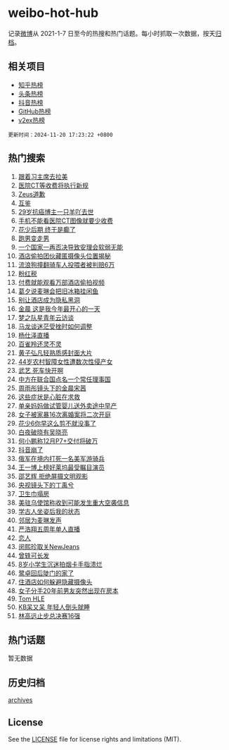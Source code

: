 # weibo-hot-hub

记录[微博](https://www.weibo.com)从 2021-1-7 日至今的热搜和热门话题。每小时抓取一次数据，按天[归档](archives)。

## 相关项目

- [知乎热榜](https://github.com/snaildev/zhihu-hot-hub)
- [头条热榜](https://github.com/snaildev/toutiao-hot-hub)
- [抖音热榜](https://github.com/snaildev/douyin-hot-hub)
- [GitHub热榜](https://github.com/snaildev/github-hot-hub)
- [v2ex热榜](https://github.com/snaildev/v2ex-hot-hub)


`更新时间：2024-11-20 17:23:22 +0800`

## 热门搜索

1. [跟着习主席去拉美](https://m.weibo.cn/search?containerid=100103type%3D1%26t%3D10%26q%3D%23%E8%B7%9F%E7%9D%80%E4%B9%A0%E4%B8%BB%E5%B8%AD%E5%8E%BB%E6%8B%89%E7%BE%8E%23&stream_entry_id=51&isnewpage=1&extparam=seat%3D1%26cate%3D10103%26pos%3D0%26filter_type%3Drealtimehot%26stream_entry_id%3D51%26q%3D%2523%25E8%25B7%259F%25E7%259D%2580%25E4%25B9%25A0%25E4%25B8%25BB%25E5%25B8%25AD%25E5%258E%25BB%25E6%258B%2589%25E7%25BE%258E%2523%26c_type%3D51%26dgr%3D0%26display_time%3D1732094601%26pre_seqid%3D17320946012040267983114)
1. [医院CT等收费将执行新规](https://m.weibo.cn/search?containerid=100103type%3D1%26t%3D10%26q%3D%23%E5%8C%BB%E9%99%A2CT%E7%AD%89%E6%94%B6%E8%B4%B9%E5%B0%86%E6%89%A7%E8%A1%8C%E6%96%B0%E8%A7%84%23&stream_entry_id=31&isnewpage=1&extparam=seat%3D1%26filter_type%3Drealtimehot%26band_rank%3D1%26c_type%3D31%26cate%3D5001%26lcate%3D5001%26pos%3D0%26flag%3D0%26stream_entry_id%3D31%26q%3D%2523%25E5%258C%25BB%25E9%2599%25A2CT%25E7%25AD%2589%25E6%2594%25B6%25E8%25B4%25B9%25E5%25B0%2586%25E6%2589%25A7%25E8%25A1%258C%25E6%2596%25B0%25E8%25A7%2584%2523%26realpos%3D1%26dgr%3D0%26display_time%3D1732094601%26pre_seqid%3D17320946012040267983114)
1. [Zeus道歉](https://m.weibo.cn/search?containerid=100103type%3D1%26t%3D10%26q%3D%23Zeus%E9%81%93%E6%AD%89%23&stream_entry_id=31&isnewpage=1&extparam=seat%3D1%26filter_type%3Drealtimehot%26band_rank%3D2%26c_type%3D31%26cate%3D5001%26lcate%3D5001%26pos%3D1%26flag%3D1%26stream_entry_id%3D31%26q%3D%2523Zeus%25E9%2581%2593%25E6%25AD%2589%2523%26realpos%3D2%26dgr%3D0%26display_time%3D1732094601%26pre_seqid%3D17320946012040267983114)
1. [互鉴](https://m.weibo.cn/search?containerid=100103type%3D1%26t%3D10%26q%3D%23%E4%BA%92%E9%89%B4%23&stream_entry_id=31&isnewpage=1&extparam=seat%3D1%26filter_type%3Drealtimehot%26band_rank%3D3%26c_type%3D31%26cate%3D5001%26lcate%3D5001%26pos%3D2%26flag%3D1%26stream_entry_id%3D31%26q%3D%2523%25E4%25BA%2592%25E9%2589%25B4%2523%26realpos%3D3%26dgr%3D0%26display_time%3D1732094601%26pre_seqid%3D17320946012040267983114)
1. [29岁抗癌博主一只羊吖去世](https://m.weibo.cn/search?containerid=100103type%3D1%26t%3D10%26q%3D%2329%E5%B2%81%E6%8A%97%E7%99%8C%E5%8D%9A%E4%B8%BB%E4%B8%80%E5%8F%AA%E7%BE%8A%E5%90%96%E5%8E%BB%E4%B8%96%23&stream_entry_id=31&isnewpage=1&extparam=seat%3D1%26filter_type%3Drealtimehot%26band_rank%3D4%26c_type%3D31%26cate%3D5001%26lcate%3D5001%26pos%3D3%26flag%3D2%26stream_entry_id%3D31%26q%3D%252329%25E5%25B2%2581%25E6%258A%2597%25E7%2599%258C%25E5%258D%259A%25E4%25B8%25BB%25E4%25B8%2580%25E5%258F%25AA%25E7%25BE%258A%25E5%2590%2596%25E5%258E%25BB%25E4%25B8%2596%2523%26realpos%3D4%26dgr%3D0%26display_time%3D1732094601%26pre_seqid%3D17320946012040267983114)
1. [手机不能看医院CT图像就要少收费](https://m.weibo.cn/search?containerid=100103type%3D1%26t%3D10%26q%3D%23%E6%89%8B%E6%9C%BA%E4%B8%8D%E8%83%BD%E7%9C%8B%E5%8C%BB%E9%99%A2CT%E5%9B%BE%E5%83%8F%E5%B0%B1%E8%A6%81%E5%B0%91%E6%94%B6%E8%B4%B9%23&stream_entry_id=31&isnewpage=1&extparam=seat%3D1%26filter_type%3Drealtimehot%26band_rank%3D5%26c_type%3D31%26cate%3D5001%26lcate%3D5001%26pos%3D4%26flag%3D0%26stream_entry_id%3D31%26q%3D%2523%25E6%2589%258B%25E6%259C%25BA%25E4%25B8%258D%25E8%2583%25BD%25E7%259C%258B%25E5%258C%25BB%25E9%2599%25A2CT%25E5%259B%25BE%25E5%2583%258F%25E5%25B0%25B1%25E8%25A6%2581%25E5%25B0%2591%25E6%2594%25B6%25E8%25B4%25B9%2523%26realpos%3D5%26dgr%3D0%26display_time%3D1732094601%26pre_seqid%3D17320946012040267983114)
1. [花少后期 终于是癫了](https://m.weibo.cn/search?containerid=100103type%3D1%26t%3D10%26q%3D%E8%8A%B1%E5%B0%91%E5%90%8E%E6%9C%9F+%E7%BB%88%E4%BA%8E%E6%98%AF%E7%99%AB%E4%BA%86&stream_entry_id=31&isnewpage=1&extparam=seat%3D1%26filter_type%3Drealtimehot%26band_rank%3D6%26c_type%3D31%26cate%3D5001%26lcate%3D5001%26pos%3D5%26flag%3D1%26stream_entry_id%3D31%26q%3D%25E8%258A%25B1%25E5%25B0%2591%25E5%2590%258E%25E6%259C%259F%2520%25E7%25BB%2588%25E4%25BA%258E%25E6%2598%25AF%25E7%2599%25AB%25E4%25BA%2586%26realpos%3D6%26dgr%3D0%26display_time%3D1732094601%26pre_seqid%3D17320946012040267983114)
1. [跑男变走男](https://m.weibo.cn/search?containerid=100103type%3D1%26t%3D10%26q%3D%E8%B7%91%E7%94%B7%E5%8F%98%E8%B5%B0%E7%94%B7&stream_entry_id=31&isnewpage=1&extparam=seat%3D1%26filter_type%3Drealtimehot%26band_rank%3D7%26c_type%3D31%26cate%3D5001%26lcate%3D5001%26pos%3D6%26flag%3D0%26stream_entry_id%3D31%26q%3D%25E8%25B7%2591%25E7%2594%25B7%25E5%258F%2598%25E8%25B5%25B0%25E7%2594%25B7%26realpos%3D7%26dgr%3D0%26display_time%3D1732094601%26pre_seqid%3D17320946012040267983114)
1. [一个国家一再否决导致安理会软弱无能](https://m.weibo.cn/search?containerid=100103type%3D1%26t%3D10%26q%3D%23%E4%B8%80%E4%B8%AA%E5%9B%BD%E5%AE%B6%E4%B8%80%E5%86%8D%E5%90%A6%E5%86%B3%E5%AF%BC%E8%87%B4%E5%AE%89%E7%90%86%E4%BC%9A%E8%BD%AF%E5%BC%B1%E6%97%A0%E8%83%BD%23&stream_entry_id=31&isnewpage=1&extparam=seat%3D1%26filter_type%3Drealtimehot%26band_rank%3D8%26c_type%3D31%26cate%3D5001%26lcate%3D5001%26pos%3D7%26flag%3D0%26stream_entry_id%3D31%26q%3D%2523%25E4%25B8%2580%25E4%25B8%25AA%25E5%259B%25BD%25E5%25AE%25B6%25E4%25B8%2580%25E5%2586%258D%25E5%2590%25A6%25E5%2586%25B3%25E5%25AF%25BC%25E8%2587%25B4%25E5%25AE%2589%25E7%2590%2586%25E4%25BC%259A%25E8%25BD%25AF%25E5%25BC%25B1%25E6%2597%25A0%25E8%2583%25BD%2523%26realpos%3D8%26dgr%3D0%26display_time%3D1732094601%26pre_seqid%3D17320946012040267983114)
1. [酒店偷拍团伙藏匿摄像头位置揭秘](https://m.weibo.cn/search?containerid=100103type%3D1%26t%3D10%26q%3D%23%E9%85%92%E5%BA%97%E5%81%B7%E6%8B%8D%E5%9B%A2%E4%BC%99%E8%97%8F%E5%8C%BF%E6%91%84%E5%83%8F%E5%A4%B4%E4%BD%8D%E7%BD%AE%E6%8F%AD%E7%A7%98%23&stream_entry_id=31&isnewpage=1&extparam=seat%3D1%26filter_type%3Drealtimehot%26band_rank%3D9%26c_type%3D31%26cate%3D5001%26lcate%3D5001%26pos%3D8%26flag%3D1%26stream_entry_id%3D31%26q%3D%2523%25E9%2585%2592%25E5%25BA%2597%25E5%2581%25B7%25E6%258B%258D%25E5%259B%25A2%25E4%25BC%2599%25E8%2597%258F%25E5%258C%25BF%25E6%2591%2584%25E5%2583%258F%25E5%25A4%25B4%25E4%25BD%258D%25E7%25BD%25AE%25E6%258F%25AD%25E7%25A7%2598%2523%26realpos%3D9%26dgr%3D0%26display_time%3D1732094601%26pre_seqid%3D17320946012040267983114)
1. [流浪狗撞翻骑车人投喂者被判赔6万](https://m.weibo.cn/search?containerid=100103type%3D1%26t%3D10%26q%3D%23%E6%B5%81%E6%B5%AA%E7%8B%97%E6%92%9E%E7%BF%BB%E9%AA%91%E8%BD%A6%E4%BA%BA%E6%8A%95%E5%96%82%E8%80%85%E8%A2%AB%E5%88%A4%E8%B5%946%E4%B8%87%23&stream_entry_id=31&isnewpage=1&extparam=seat%3D1%26filter_type%3Drealtimehot%26band_rank%3D10%26c_type%3D31%26cate%3D5001%26lcate%3D5001%26pos%3D9%26flag%3D1%26stream_entry_id%3D31%26q%3D%2523%25E6%25B5%2581%25E6%25B5%25AA%25E7%258B%2597%25E6%2592%259E%25E7%25BF%25BB%25E9%25AA%2591%25E8%25BD%25A6%25E4%25BA%25BA%25E6%258A%2595%25E5%2596%2582%25E8%2580%2585%25E8%25A2%25AB%25E5%2588%25A4%25E8%25B5%25946%25E4%25B8%2587%2523%26realpos%3D10%26dgr%3D0%26display_time%3D1732094601%26pre_seqid%3D17320946012040267983114)
1. [粉红税](https://m.weibo.cn/search?containerid=100103type%3D1%26t%3D10%26q%3D%E7%B2%89%E7%BA%A2%E7%A8%8E&stream_entry_id=31&isnewpage=1&extparam=seat%3D1%26filter_type%3Drealtimehot%26band_rank%3D11%26c_type%3D31%26cate%3D5001%26lcate%3D5001%26pos%3D10%26flag%3D1%26stream_entry_id%3D31%26q%3D%25E7%25B2%2589%25E7%25BA%25A2%25E7%25A8%258E%26realpos%3D11%26dgr%3D0%26display_time%3D1732094601%26pre_seqid%3D17320946012040267983114)
1. [付费就能观看万部酒店偷拍视频](https://m.weibo.cn/search?containerid=100103type%3D1%26t%3D10%26q%3D%23%E4%BB%98%E8%B4%B9%E5%B0%B1%E8%83%BD%E8%A7%82%E7%9C%8B%E4%B8%87%E9%83%A8%E9%85%92%E5%BA%97%E5%81%B7%E6%8B%8D%E8%A7%86%E9%A2%91%23&stream_entry_id=31&isnewpage=1&extparam=seat%3D1%26filter_type%3Drealtimehot%26band_rank%3D12%26c_type%3D31%26cate%3D5001%26lcate%3D5001%26pos%3D11%26flag%3D2%26stream_entry_id%3D31%26q%3D%2523%25E4%25BB%2598%25E8%25B4%25B9%25E5%25B0%25B1%25E8%2583%25BD%25E8%25A7%2582%25E7%259C%258B%25E4%25B8%2587%25E9%2583%25A8%25E9%2585%2592%25E5%25BA%2597%25E5%2581%25B7%25E6%258B%258D%25E8%25A7%2586%25E9%25A2%2591%2523%26realpos%3D12%26dgr%3D0%26display_time%3D1732094601%26pre_seqid%3D17320946012040267983114)
1. [葛夕说麦琳会把旧冰箱挂闲鱼](https://m.weibo.cn/search?containerid=100103type%3D1%26t%3D10%26q%3D%23%E8%91%9B%E5%A4%95%E8%AF%B4%E9%BA%A6%E7%90%B3%E4%BC%9A%E6%8A%8A%E6%97%A7%E5%86%B0%E7%AE%B1%E6%8C%82%E9%97%B2%E9%B1%BC%23&stream_entry_id=31&isnewpage=1&extparam=seat%3D1%26filter_type%3Drealtimehot%26band_rank%3D13%26c_type%3D31%26cate%3D5001%26lcate%3D5001%26pos%3D12%26flag%3D0%26stream_entry_id%3D31%26q%3D%2523%25E8%2591%259B%25E5%25A4%2595%25E8%25AF%25B4%25E9%25BA%25A6%25E7%2590%25B3%25E4%25BC%259A%25E6%258A%258A%25E6%2597%25A7%25E5%2586%25B0%25E7%25AE%25B1%25E6%258C%2582%25E9%2597%25B2%25E9%25B1%25BC%2523%26realpos%3D13%26dgr%3D0%26display_time%3D1732094601%26pre_seqid%3D17320946012040267983114)
1. [别让酒店成为隐私黑洞](https://m.weibo.cn/search?containerid=100103type%3D1%26t%3D10%26q%3D%23%E5%88%AB%E8%AE%A9%E9%85%92%E5%BA%97%E6%88%90%E4%B8%BA%E9%9A%90%E7%A7%81%E9%BB%91%E6%B4%9E%23&stream_entry_id=31&isnewpage=1&extparam=seat%3D1%26filter_type%3Drealtimehot%26band_rank%3D14%26c_type%3D31%26cate%3D5001%26lcate%3D5001%26pos%3D13%26flag%3D1%26stream_entry_id%3D31%26q%3D%2523%25E5%2588%25AB%25E8%25AE%25A9%25E9%2585%2592%25E5%25BA%2597%25E6%2588%2590%25E4%25B8%25BA%25E9%259A%2590%25E7%25A7%2581%25E9%25BB%2591%25E6%25B4%259E%2523%26realpos%3D14%26dgr%3D0%26display_time%3D1732094601%26pre_seqid%3D17320946012040267983114)
1. [金晨 这是我今年最开心的一天](https://m.weibo.cn/search?containerid=100103type%3D1%26t%3D10%26q%3D%E9%87%91%E6%99%A8+%E8%BF%99%E6%98%AF%E6%88%91%E4%BB%8A%E5%B9%B4%E6%9C%80%E5%BC%80%E5%BF%83%E7%9A%84%E4%B8%80%E5%A4%A9&stream_entry_id=31&isnewpage=1&extparam=seat%3D1%26filter_type%3Drealtimehot%26band_rank%3D15%26c_type%3D31%26cate%3D5001%26lcate%3D5001%26pos%3D14%26flag%3D1%26stream_entry_id%3D31%26q%3D%25E9%2587%2591%25E6%2599%25A8%2520%25E8%25BF%2599%25E6%2598%25AF%25E6%2588%2591%25E4%25BB%258A%25E5%25B9%25B4%25E6%259C%2580%25E5%25BC%2580%25E5%25BF%2583%25E7%259A%2584%25E4%25B8%2580%25E5%25A4%25A9%26realpos%3D15%26dgr%3D0%26display_time%3D1732094601%26pre_seqid%3D17320946012040267983114)
1. [梦之队星青年云访谈](https://m.weibo.cn/search?containerid=100103type%3D1%26t%3D10%26q%3D%23%E6%A2%A6%E4%B9%8B%E9%98%9F%E6%98%9F%E9%9D%92%E5%B9%B4%E4%BA%91%E8%AE%BF%E8%B0%88%23&stream_entry_id=31&isnewpage=1&extparam=seat%3D1%26filter_type%3Drealtimehot%26band_rank%3D16%26c_type%3D31%26cate%3D5001%26lcate%3D5001%26pos%3D15%26flag%3D1%26stream_entry_id%3D31%26q%3D%2523%25E6%25A2%25A6%25E4%25B9%258B%25E9%2598%259F%25E6%2598%259F%25E9%259D%2592%25E5%25B9%25B4%25E4%25BA%2591%25E8%25AE%25BF%25E8%25B0%2588%2523%26realpos%3D16%26dgr%3D0%26display_time%3D1732094601%26pre_seqid%3D17320946012040267983114)
1. [马龙谈迷茫受挫时如何调整](https://m.weibo.cn/search?containerid=100103type%3D1%26t%3D10%26q%3D%23%E9%A9%AC%E9%BE%99%E8%B0%88%E8%BF%B7%E8%8C%AB%E5%8F%97%E6%8C%AB%E6%97%B6%E5%A6%82%E4%BD%95%E8%B0%83%E6%95%B4%23&stream_entry_id=31&isnewpage=1&extparam=seat%3D1%26filter_type%3Drealtimehot%26band_rank%3D17%26c_type%3D31%26cate%3D5001%26lcate%3D5001%26pos%3D16%26flag%3D1%26stream_entry_id%3D31%26q%3D%2523%25E9%25A9%25AC%25E9%25BE%2599%25E8%25B0%2588%25E8%25BF%25B7%25E8%258C%25AB%25E5%258F%2597%25E6%258C%25AB%25E6%2597%25B6%25E5%25A6%2582%25E4%25BD%2595%25E8%25B0%2583%25E6%2595%25B4%2523%26realpos%3D17%26dgr%3D0%26display_time%3D1732094601%26pre_seqid%3D17320946012040267983114)
1. [杨仕泽直播](https://m.weibo.cn/search?containerid=100103type%3D1%26t%3D10%26q%3D%E6%9D%A8%E4%BB%95%E6%B3%BD%E7%9B%B4%E6%92%AD&stream_entry_id=31&isnewpage=1&extparam=seat%3D1%26filter_type%3Drealtimehot%26band_rank%3D18%26c_type%3D31%26cate%3D5001%26lcate%3D5001%26pos%3D17%26flag%3D1%26stream_entry_id%3D31%26q%3D%25E6%259D%25A8%25E4%25BB%2595%25E6%25B3%25BD%25E7%259B%25B4%25E6%2592%25AD%26realpos%3D18%26dgr%3D0%26display_time%3D1732094601%26pre_seqid%3D17320946012040267983114)
1. [百雀羚还灵不灵](https://m.weibo.cn/search?containerid=100103type%3D1%26t%3D10%26q%3D%23%E7%99%BE%E9%9B%80%E7%BE%9A%E8%BF%98%E7%81%B5%E4%B8%8D%E7%81%B5%23&stream_entry_id=31&isnewpage=1&extparam=seat%3D1%26filter_type%3Drealtimehot%26band_rank%3D19%26c_type%3D31%26cate%3D5001%26lcate%3D5001%26pos%3D18%26flag%3D1%26stream_entry_id%3D31%26q%3D%2523%25E7%2599%25BE%25E9%259B%2580%25E7%25BE%259A%25E8%25BF%2598%25E7%2581%25B5%25E4%25B8%258D%25E7%2581%25B5%2523%26realpos%3D19%26dgr%3D0%26display_time%3D1732094601%26pre_seqid%3D17320946012040267983114)
1. [黄子弘凡轻熟质感封面大片](https://m.weibo.cn/search?containerid=100103type%3D1%26t%3D10%26q%3D%E9%BB%84%E5%AD%90%E5%BC%98%E5%87%A1%E8%BD%BB%E7%86%9F%E8%B4%A8%E6%84%9F%E5%B0%81%E9%9D%A2%E5%A4%A7%E7%89%87&stream_entry_id=31&isnewpage=1&extparam=seat%3D1%26filter_type%3Drealtimehot%26band_rank%3D20%26c_type%3D31%26cate%3D5001%26lcate%3D5001%26pos%3D19%26flag%3D1%26stream_entry_id%3D31%26q%3D%25E9%25BB%2584%25E5%25AD%2590%25E5%25BC%2598%25E5%2587%25A1%25E8%25BD%25BB%25E7%2586%259F%25E8%25B4%25A8%25E6%2584%259F%25E5%25B0%2581%25E9%259D%25A2%25E5%25A4%25A7%25E7%2589%2587%26realpos%3D20%26dgr%3D0%26display_time%3D1732094601%26pre_seqid%3D17320946012040267983114)
1. [44岁农村智障女性遭数次性侵产女](https://m.weibo.cn/search?containerid=100103type%3D1%26t%3D10%26q%3D%2344%E5%B2%81%E5%86%9C%E6%9D%91%E6%99%BA%E9%9A%9C%E5%A5%B3%E6%80%A7%E9%81%AD%E6%95%B0%E6%AC%A1%E6%80%A7%E4%BE%B5%E4%BA%A7%E5%A5%B3%23&stream_entry_id=31&isnewpage=1&extparam=seat%3D1%26filter_type%3Drealtimehot%26band_rank%3D21%26c_type%3D31%26cate%3D5001%26lcate%3D5001%26pos%3D20%26flag%3D1%26stream_entry_id%3D31%26q%3D%252344%25E5%25B2%2581%25E5%2586%259C%25E6%259D%2591%25E6%2599%25BA%25E9%259A%259C%25E5%25A5%25B3%25E6%2580%25A7%25E9%2581%25AD%25E6%2595%25B0%25E6%25AC%25A1%25E6%2580%25A7%25E4%25BE%25B5%25E4%25BA%25A7%25E5%25A5%25B3%2523%26realpos%3D21%26dgr%3D0%26display_time%3D1732094601%26pre_seqid%3D17320946012040267983114)
1. [武艺 死车快开啊](https://m.weibo.cn/search?containerid=100103type%3D1%26t%3D10%26q%3D%E6%AD%A6%E8%89%BA+%E6%AD%BB%E8%BD%A6%E5%BF%AB%E5%BC%80%E5%95%8A&stream_entry_id=31&isnewpage=1&extparam=seat%3D1%26filter_type%3Drealtimehot%26band_rank%3D22%26c_type%3D31%26cate%3D5001%26lcate%3D5001%26pos%3D21%26flag%3D2%26stream_entry_id%3D31%26q%3D%25E6%25AD%25A6%25E8%2589%25BA%2520%25E6%25AD%25BB%25E8%25BD%25A6%25E5%25BF%25AB%25E5%25BC%2580%25E5%2595%258A%26realpos%3D22%26dgr%3D0%26display_time%3D1732094601%26pre_seqid%3D17320946012040267983114)
1. [中方在联合国点名一个常任理事国](https://m.weibo.cn/search?containerid=100103type%3D1%26t%3D10%26q%3D%23%E4%B8%AD%E6%96%B9%E5%9C%A8%E8%81%94%E5%90%88%E5%9B%BD%E7%82%B9%E5%90%8D%E4%B8%80%E4%B8%AA%E5%B8%B8%E4%BB%BB%E7%90%86%E4%BA%8B%E5%9B%BD%23&stream_entry_id=31&isnewpage=1&extparam=seat%3D1%26filter_type%3Drealtimehot%26band_rank%3D23%26c_type%3D31%26cate%3D5001%26lcate%3D5001%26pos%3D22%26flag%3D0%26stream_entry_id%3D31%26q%3D%2523%25E4%25B8%25AD%25E6%2596%25B9%25E5%259C%25A8%25E8%2581%2594%25E5%2590%2588%25E5%259B%25BD%25E7%2582%25B9%25E5%2590%258D%25E4%25B8%2580%25E4%25B8%25AA%25E5%25B8%25B8%25E4%25BB%25BB%25E7%2590%2586%25E4%25BA%258B%25E5%259B%25BD%2523%26realpos%3D23%26dgr%3D0%26display_time%3D1732094601%26pre_seqid%3D17320946012040267983114)
1. [周雨彤镜头下的金晨宋茜](https://m.weibo.cn/search?containerid=100103type%3D1%26t%3D10%26q%3D%E5%91%A8%E9%9B%A8%E5%BD%A4%E9%95%9C%E5%A4%B4%E4%B8%8B%E7%9A%84%E9%87%91%E6%99%A8%E5%AE%8B%E8%8C%9C&stream_entry_id=31&isnewpage=1&extparam=seat%3D1%26filter_type%3Drealtimehot%26band_rank%3D24%26c_type%3D31%26cate%3D5001%26lcate%3D5001%26pos%3D23%26flag%3D1%26stream_entry_id%3D31%26q%3D%25E5%2591%25A8%25E9%259B%25A8%25E5%25BD%25A4%25E9%2595%259C%25E5%25A4%25B4%25E4%25B8%258B%25E7%259A%2584%25E9%2587%2591%25E6%2599%25A8%25E5%25AE%258B%25E8%258C%259C%26realpos%3D24%26dgr%3D0%26display_time%3D1732094601%26pre_seqid%3D17320946012040267983114)
1. [这些症状是心脏在求救](https://m.weibo.cn/search?containerid=100103type%3D1%26t%3D10%26q%3D%23%E8%BF%99%E4%BA%9B%E7%97%87%E7%8A%B6%E6%98%AF%E5%BF%83%E8%84%8F%E5%9C%A8%E6%B1%82%E6%95%91%23&stream_entry_id=31&isnewpage=1&extparam=seat%3D1%26filter_type%3Drealtimehot%26band_rank%3D25%26c_type%3D31%26cate%3D5001%26lcate%3D5001%26pos%3D24%26flag%3D0%26stream_entry_id%3D31%26q%3D%2523%25E8%25BF%2599%25E4%25BA%259B%25E7%2597%2587%25E7%258A%25B6%25E6%2598%25AF%25E5%25BF%2583%25E8%2584%258F%25E5%259C%25A8%25E6%25B1%2582%25E6%2595%2591%2523%26realpos%3D25%26dgr%3D0%26display_time%3D1732094601%26pre_seqid%3D17320946012040267983114)
1. [单亲妈妈做试管婴儿送外卖途中早产](https://m.weibo.cn/search?containerid=100103type%3D1%26t%3D10%26q%3D%23%E5%8D%95%E4%BA%B2%E5%A6%88%E5%A6%88%E5%81%9A%E8%AF%95%E7%AE%A1%E5%A9%B4%E5%84%BF%E9%80%81%E5%A4%96%E5%8D%96%E9%80%94%E4%B8%AD%E6%97%A9%E4%BA%A7%23&stream_entry_id=31&isnewpage=1&extparam=seat%3D1%26filter_type%3Drealtimehot%26band_rank%3D26%26c_type%3D31%26cate%3D5001%26lcate%3D5001%26pos%3D25%26flag%3D0%26stream_entry_id%3D31%26q%3D%2523%25E5%258D%2595%25E4%25BA%25B2%25E5%25A6%2588%25E5%25A6%2588%25E5%2581%259A%25E8%25AF%2595%25E7%25AE%25A1%25E5%25A9%25B4%25E5%2584%25BF%25E9%2580%2581%25E5%25A4%2596%25E5%258D%2596%25E9%2580%2594%25E4%25B8%25AD%25E6%2597%25A9%25E4%25BA%25A7%2523%26realpos%3D26%26dgr%3D0%26display_time%3D1732094601%26pre_seqid%3D17320946012040267983114)
1. [女子被家暴16次离婚案将二次开庭](https://m.weibo.cn/search?containerid=100103type%3D1%26t%3D10%26q%3D%23%E5%A5%B3%E5%AD%90%E8%A2%AB%E5%AE%B6%E6%9A%B416%E6%AC%A1%E7%A6%BB%E5%A9%9A%E6%A1%88%E5%B0%86%E4%BA%8C%E6%AC%A1%E5%BC%80%E5%BA%AD%23&stream_entry_id=31&isnewpage=1&extparam=seat%3D1%26filter_type%3Drealtimehot%26band_rank%3D27%26c_type%3D31%26cate%3D5001%26lcate%3D5001%26pos%3D26%26flag%3D1%26stream_entry_id%3D31%26q%3D%2523%25E5%25A5%25B3%25E5%25AD%2590%25E8%25A2%25AB%25E5%25AE%25B6%25E6%259A%25B416%25E6%25AC%25A1%25E7%25A6%25BB%25E5%25A9%259A%25E6%25A1%2588%25E5%25B0%2586%25E4%25BA%258C%25E6%25AC%25A1%25E5%25BC%2580%25E5%25BA%25AD%2523%26realpos%3D27%26dgr%3D0%26display_time%3D1732094601%26pre_seqid%3D17320946012040267983114)
1. [花少6你早这么剪不就没事了](https://m.weibo.cn/search?containerid=100103type%3D1%26t%3D10%26q%3D%E8%8A%B1%E5%B0%916%E4%BD%A0%E6%97%A9%E8%BF%99%E4%B9%88%E5%89%AA%E4%B8%8D%E5%B0%B1%E6%B2%A1%E4%BA%8B%E4%BA%86&stream_entry_id=31&isnewpage=1&extparam=seat%3D1%26filter_type%3Drealtimehot%26band_rank%3D28%26c_type%3D31%26cate%3D5001%26lcate%3D5001%26pos%3D27%26flag%3D0%26stream_entry_id%3D31%26q%3D%25E8%258A%25B1%25E5%25B0%25916%25E4%25BD%25A0%25E6%2597%25A9%25E8%25BF%2599%25E4%25B9%2588%25E5%2589%25AA%25E4%25B8%258D%25E5%25B0%25B1%25E6%25B2%25A1%25E4%25BA%258B%25E4%25BA%2586%26realpos%3D28%26dgr%3D0%26display_time%3D1732094601%26pre_seqid%3D17320946012040267983114)
1. [白夜破晓有吴晓亮](https://m.weibo.cn/search?containerid=100103type%3D1%26t%3D10%26q%3D%E7%99%BD%E5%A4%9C%E7%A0%B4%E6%99%93%E6%9C%89%E5%90%B4%E6%99%93%E4%BA%AE&stream_entry_id=31&isnewpage=1&extparam=seat%3D1%26filter_type%3Drealtimehot%26band_rank%3D29%26c_type%3D31%26cate%3D5001%26lcate%3D5001%26pos%3D28%26flag%3D1%26stream_entry_id%3D31%26q%3D%25E7%2599%25BD%25E5%25A4%259C%25E7%25A0%25B4%25E6%2599%2593%25E6%259C%2589%25E5%2590%25B4%25E6%2599%2593%25E4%25BA%25AE%26realpos%3D29%26dgr%3D0%26display_time%3D1732094601%26pre_seqid%3D17320946012040267983114)
1. [何小鹏称12月P7+交付将破万](https://m.weibo.cn/search?containerid=100103type%3D1%26t%3D10%26q%3D%23%E4%BD%95%E5%B0%8F%E9%B9%8F%E7%A7%B012%E6%9C%88P7%2B%E4%BA%A4%E4%BB%98%E5%B0%86%E7%A0%B4%E4%B8%87%23&stream_entry_id=31&isnewpage=1&extparam=seat%3D1%26adid%3D264743%26filter_type%3Drealtimehot%26band_rank%3D30%26c_type%3D31%26cate%3D5001%26lcate%3D5001%26pos%3D29%26flag%3D0%26stream_entry_id%3D31%26q%3D%2523%25E4%25BD%2595%25E5%25B0%258F%25E9%25B9%258F%25E7%25A7%25B012%25E6%259C%2588P7%252B%25E4%25BA%25A4%25E4%25BB%2598%25E5%25B0%2586%25E7%25A0%25B4%25E4%25B8%2587%2523%26realpos%3D30%26dgr%3D0%26display_time%3D1732094601%26pre_seqid%3D17320946012040267983114)
1. [抖音崩了](https://m.weibo.cn/search?containerid=100103type%3D1%26t%3D10%26q%3D%E6%8A%96%E9%9F%B3%E5%B4%A9%E4%BA%86&stream_entry_id=31&isnewpage=1&extparam=seat%3D1%26filter_type%3Drealtimehot%26band_rank%3D31%26c_type%3D31%26cate%3D5001%26lcate%3D5001%26pos%3D30%26flag%3D0%26stream_entry_id%3D31%26q%3D%25E6%258A%2596%25E9%259F%25B3%25E5%25B4%25A9%25E4%25BA%2586%26realpos%3D31%26dgr%3D0%26display_time%3D1732094601%26pre_seqid%3D17320946012040267983114)
1. [俄军在境内打死一名美军游骑兵](https://m.weibo.cn/search?containerid=100103type%3D1%26t%3D10%26q%3D%23%E4%BF%84%E5%86%9B%E5%9C%A8%E5%A2%83%E5%86%85%E6%89%93%E6%AD%BB%E4%B8%80%E5%90%8D%E7%BE%8E%E5%86%9B%E6%B8%B8%E9%AA%91%E5%85%B5%23&stream_entry_id=31&isnewpage=1&extparam=seat%3D1%26filter_type%3Drealtimehot%26band_rank%3D32%26c_type%3D31%26cate%3D5001%26lcate%3D5001%26pos%3D31%26flag%3D0%26stream_entry_id%3D31%26q%3D%2523%25E4%25BF%2584%25E5%2586%259B%25E5%259C%25A8%25E5%25A2%2583%25E5%2586%2585%25E6%2589%2593%25E6%25AD%25BB%25E4%25B8%2580%25E5%2590%258D%25E7%25BE%258E%25E5%2586%259B%25E6%25B8%25B8%25E9%25AA%2591%25E5%2585%25B5%2523%26realpos%3D32%26dgr%3D0%26display_time%3D1732094601%26pre_seqid%3D17320946012040267983114)
1. [王一博上榜好莱坞最受瞩目演员](https://m.weibo.cn/search?containerid=100103type%3D1%26t%3D10%26q%3D%23%E7%8E%8B%E4%B8%80%E5%8D%9A%E4%B8%8A%E6%A6%9C%E5%A5%BD%E8%8E%B1%E5%9D%9E%E6%9C%80%E5%8F%97%E7%9E%A9%E7%9B%AE%E6%BC%94%E5%91%98%23&stream_entry_id=31&isnewpage=1&extparam=seat%3D1%26filter_type%3Drealtimehot%26band_rank%3D33%26c_type%3D31%26cate%3D5001%26lcate%3D5001%26pos%3D32%26flag%3D1%26stream_entry_id%3D31%26q%3D%2523%25E7%258E%258B%25E4%25B8%2580%25E5%258D%259A%25E4%25B8%258A%25E6%25A6%259C%25E5%25A5%25BD%25E8%258E%25B1%25E5%259D%259E%25E6%259C%2580%25E5%258F%2597%25E7%259E%25A9%25E7%259B%25AE%25E6%25BC%2594%25E5%2591%2598%2523%26realpos%3D33%26dgr%3D0%26display_time%3D1732094601%26pre_seqid%3D17320946012040267983114)
1. [邵艺辉 拒绝屏摄文明观影](https://m.weibo.cn/search?containerid=100103type%3D1%26t%3D10%26q%3D%E9%82%B5%E8%89%BA%E8%BE%89+%E6%8B%92%E7%BB%9D%E5%B1%8F%E6%91%84%E6%96%87%E6%98%8E%E8%A7%82%E5%BD%B1&stream_entry_id=31&isnewpage=1&extparam=seat%3D1%26filter_type%3Drealtimehot%26band_rank%3D34%26c_type%3D31%26cate%3D5001%26lcate%3D5001%26pos%3D33%26flag%3D0%26stream_entry_id%3D31%26q%3D%25E9%2582%25B5%25E8%2589%25BA%25E8%25BE%2589%2520%25E6%258B%2592%25E7%25BB%259D%25E5%25B1%258F%25E6%2591%2584%25E6%2596%2587%25E6%2598%258E%25E8%25A7%2582%25E5%25BD%25B1%26realpos%3D34%26dgr%3D0%26display_time%3D1732094601%26pre_seqid%3D17320946012040267983114)
1. [央视镜头下的丁禹兮](https://m.weibo.cn/search?containerid=100103type%3D1%26t%3D10%26q%3D%23%E5%A4%AE%E8%A7%86%E9%95%9C%E5%A4%B4%E4%B8%8B%E7%9A%84%E4%B8%81%E7%A6%B9%E5%85%AE%23&stream_entry_id=31&isnewpage=1&extparam=seat%3D1%26filter_type%3Drealtimehot%26band_rank%3D35%26c_type%3D31%26cate%3D5001%26lcate%3D5001%26pos%3D34%26flag%3D0%26stream_entry_id%3D31%26q%3D%2523%25E5%25A4%25AE%25E8%25A7%2586%25E9%2595%259C%25E5%25A4%25B4%25E4%25B8%258B%25E7%259A%2584%25E4%25B8%2581%25E7%25A6%25B9%25E5%2585%25AE%2523%26realpos%3D35%26dgr%3D0%26display_time%3D1732094601%26pre_seqid%3D17320946012040267983114)
1. [卫生巾塌房](https://m.weibo.cn/search?containerid=100103type%3D1%26t%3D10%26q%3D%E5%8D%AB%E7%94%9F%E5%B7%BE%E5%A1%8C%E6%88%BF&stream_entry_id=31&isnewpage=1&extparam=seat%3D1%26filter_type%3Drealtimehot%26band_rank%3D36%26c_type%3D31%26cate%3D5001%26lcate%3D5001%26pos%3D35%26flag%3D1%26stream_entry_id%3D31%26q%3D%25E5%258D%25AB%25E7%2594%259F%25E5%25B7%25BE%25E5%25A1%258C%25E6%2588%25BF%26realpos%3D36%26dgr%3D0%26display_time%3D1732094601%26pre_seqid%3D17320946012040267983114)
1. [美驻乌使馆称收到可能发生重大空袭信息](https://m.weibo.cn/search?containerid=100103type%3D1%26t%3D10%26q%3D%23%E7%BE%8E%E9%A9%BB%E4%B9%8C%E4%BD%BF%E9%A6%86%E7%A7%B0%E6%94%B6%E5%88%B0%E5%8F%AF%E8%83%BD%E5%8F%91%E7%94%9F%E9%87%8D%E5%A4%A7%E7%A9%BA%E8%A2%AD%E4%BF%A1%E6%81%AF%23&stream_entry_id=31&isnewpage=1&extparam=seat%3D1%26filter_type%3Drealtimehot%26band_rank%3D37%26c_type%3D31%26cate%3D5001%26lcate%3D5001%26pos%3D36%26flag%3D1%26stream_entry_id%3D31%26q%3D%2523%25E7%25BE%258E%25E9%25A9%25BB%25E4%25B9%258C%25E4%25BD%25BF%25E9%25A6%2586%25E7%25A7%25B0%25E6%2594%25B6%25E5%2588%25B0%25E5%258F%25AF%25E8%2583%25BD%25E5%258F%2591%25E7%2594%259F%25E9%2587%258D%25E5%25A4%25A7%25E7%25A9%25BA%25E8%25A2%25AD%25E4%25BF%25A1%25E6%2581%25AF%2523%26realpos%3D37%26dgr%3D0%26display_time%3D1732094601%26pre_seqid%3D17320946012040267983114)
1. [学古人坐姿后我的状态](https://m.weibo.cn/search?containerid=100103type%3D1%26t%3D10%26q%3D%E5%AD%A6%E5%8F%A4%E4%BA%BA%E5%9D%90%E5%A7%BF%E5%90%8E%E6%88%91%E7%9A%84%E7%8A%B6%E6%80%81&stream_entry_id=31&isnewpage=1&extparam=seat%3D1%26filter_type%3Drealtimehot%26band_rank%3D38%26c_type%3D31%26cate%3D5001%26lcate%3D5001%26pos%3D37%26flag%3D1%26stream_entry_id%3D31%26q%3D%25E5%25AD%25A6%25E5%258F%25A4%25E4%25BA%25BA%25E5%259D%2590%25E5%25A7%25BF%25E5%2590%258E%25E6%2588%2591%25E7%259A%2584%25E7%258A%25B6%25E6%2580%2581%26realpos%3D38%26dgr%3D0%26display_time%3D1732094601%26pre_seqid%3D17320946012040267983114)
1. [邻居为麦琳发声](https://m.weibo.cn/search?containerid=100103type%3D1%26t%3D10%26q%3D%23%E9%82%BB%E5%B1%85%E4%B8%BA%E9%BA%A6%E7%90%B3%E5%8F%91%E5%A3%B0%23&stream_entry_id=31&isnewpage=1&extparam=seat%3D1%26filter_type%3Drealtimehot%26band_rank%3D39%26c_type%3D31%26cate%3D5001%26lcate%3D5001%26pos%3D38%26flag%3D0%26stream_entry_id%3D31%26q%3D%2523%25E9%2582%25BB%25E5%25B1%2585%25E4%25B8%25BA%25E9%25BA%25A6%25E7%2590%25B3%25E5%258F%2591%25E5%25A3%25B0%2523%26realpos%3D39%26dgr%3D0%26display_time%3D1732094601%26pre_seqid%3D17320946012040267983114)
1. [严浩翔五周年单人直播](https://m.weibo.cn/search?containerid=100103type%3D1%26t%3D10%26q%3D%23%E4%B8%A5%E6%B5%A9%E7%BF%94%E4%BA%94%E5%91%A8%E5%B9%B4%E5%8D%95%E4%BA%BA%E7%9B%B4%E6%92%AD%23&stream_entry_id=31&isnewpage=1&extparam=seat%3D1%26filter_type%3Drealtimehot%26band_rank%3D40%26c_type%3D31%26cate%3D5001%26lcate%3D5001%26pos%3D39%26flag%3D1%26stream_entry_id%3D31%26q%3D%2523%25E4%25B8%25A5%25E6%25B5%25A9%25E7%25BF%2594%25E4%25BA%2594%25E5%2591%25A8%25E5%25B9%25B4%25E5%258D%2595%25E4%25BA%25BA%25E7%259B%25B4%25E6%2592%25AD%2523%26realpos%3D40%26dgr%3D0%26display_time%3D1732094601%26pre_seqid%3D17320946012040267983114)
1. [恋人](https://m.weibo.cn/search?containerid=100103type%3D1%26t%3D10%26q%3D%E6%81%8B%E4%BA%BA&stream_entry_id=31&isnewpage=1&extparam=seat%3D1%26filter_type%3Drealtimehot%26band_rank%3D41%26c_type%3D31%26cate%3D5001%26lcate%3D5001%26pos%3D40%26flag%3D1%26stream_entry_id%3D31%26q%3D%25E6%2581%258B%25E4%25BA%25BA%26realpos%3D41%26dgr%3D0%26display_time%3D1732094601%26pre_seqid%3D17320946012040267983114)
1. [闵熙珍取关NewJeans](https://m.weibo.cn/search?containerid=100103type%3D1%26t%3D10%26q%3D%23%E9%97%B5%E7%86%99%E7%8F%8D%E5%8F%96%E5%85%B3NewJeans%23&stream_entry_id=31&isnewpage=1&extparam=seat%3D1%26filter_type%3Drealtimehot%26band_rank%3D42%26c_type%3D31%26cate%3D5001%26lcate%3D5001%26pos%3D41%26flag%3D0%26stream_entry_id%3D31%26q%3D%2523%25E9%2597%25B5%25E7%2586%2599%25E7%258F%258D%25E5%258F%2596%25E5%2585%25B3NewJeans%2523%26realpos%3D42%26dgr%3D0%26display_time%3D1732094601%26pre_seqid%3D17320946012040267983114)
1. [曾轶可长发](https://m.weibo.cn/search?containerid=100103type%3D1%26t%3D10%26q%3D%E6%9B%BE%E8%BD%B6%E5%8F%AF%E9%95%BF%E5%8F%91&stream_entry_id=31&isnewpage=1&extparam=seat%3D1%26filter_type%3Drealtimehot%26band_rank%3D43%26c_type%3D31%26cate%3D5001%26lcate%3D5001%26pos%3D42%26flag%3D0%26stream_entry_id%3D31%26q%3D%25E6%259B%25BE%25E8%25BD%25B6%25E5%258F%25AF%25E9%2595%25BF%25E5%258F%2591%26realpos%3D43%26dgr%3D0%26display_time%3D1732094601%26pre_seqid%3D17320946012040267983114)
1. [8岁小学生沉迷拍烟卡手指溃烂](https://m.weibo.cn/search?containerid=100103type%3D1%26t%3D10%26q%3D%238%E5%B2%81%E5%B0%8F%E5%AD%A6%E7%94%9F%E6%B2%89%E8%BF%B7%E6%8B%8D%E7%83%9F%E5%8D%A1%E6%89%8B%E6%8C%87%E6%BA%83%E7%83%82%23&stream_entry_id=31&isnewpage=1&extparam=seat%3D1%26filter_type%3Drealtimehot%26band_rank%3D44%26c_type%3D31%26cate%3D5001%26lcate%3D5001%26pos%3D43%26flag%3D0%26stream_entry_id%3D31%26q%3D%25238%25E5%25B2%2581%25E5%25B0%258F%25E5%25AD%25A6%25E7%2594%259F%25E6%25B2%2589%25E8%25BF%25B7%25E6%258B%258D%25E7%2583%259F%25E5%258D%25A1%25E6%2589%258B%25E6%258C%2587%25E6%25BA%2583%25E7%2583%2582%2523%26realpos%3D44%26dgr%3D0%26display_time%3D1732094601%26pre_seqid%3D17320946012040267983114)
1. [鹭卓回后陡门的家了](https://m.weibo.cn/search?containerid=100103type%3D1%26t%3D10%26q%3D%23%E9%B9%AD%E5%8D%93%E5%9B%9E%E5%90%8E%E9%99%A1%E9%97%A8%E7%9A%84%E5%AE%B6%E4%BA%86%23&stream_entry_id=31&isnewpage=1&extparam=seat%3D1%26filter_type%3Drealtimehot%26band_rank%3D45%26c_type%3D31%26cate%3D5001%26lcate%3D5001%26pos%3D44%26flag%3D1%26stream_entry_id%3D31%26q%3D%2523%25E9%25B9%25AD%25E5%258D%2593%25E5%259B%259E%25E5%2590%258E%25E9%2599%25A1%25E9%2597%25A8%25E7%259A%2584%25E5%25AE%25B6%25E4%25BA%2586%2523%26realpos%3D45%26dgr%3D0%26display_time%3D1732094601%26pre_seqid%3D17320946012040267983114)
1. [住酒店如何躲避隐藏摄像头](https://m.weibo.cn/search?containerid=100103type%3D1%26t%3D10%26q%3D%23%E4%BD%8F%E9%85%92%E5%BA%97%E5%A6%82%E4%BD%95%E8%BA%B2%E9%81%BF%E9%9A%90%E8%97%8F%E6%91%84%E5%83%8F%E5%A4%B4%23&stream_entry_id=31&isnewpage=1&extparam=seat%3D1%26filter_type%3Drealtimehot%26band_rank%3D46%26c_type%3D31%26cate%3D5001%26lcate%3D5001%26pos%3D45%26flag%3D1%26stream_entry_id%3D31%26q%3D%2523%25E4%25BD%258F%25E9%2585%2592%25E5%25BA%2597%25E5%25A6%2582%25E4%25BD%2595%25E8%25BA%25B2%25E9%2581%25BF%25E9%259A%2590%25E8%2597%258F%25E6%2591%2584%25E5%2583%258F%25E5%25A4%25B4%2523%26realpos%3D46%26dgr%3D0%26display_time%3D1732094601%26pre_seqid%3D17320946012040267983114)
1. [女子分手20年前男友突然出现在房本](https://m.weibo.cn/search?containerid=100103type%3D1%26t%3D10%26q%3D%23%E5%A5%B3%E5%AD%90%E5%88%86%E6%89%8B20%E5%B9%B4%E5%89%8D%E7%94%B7%E5%8F%8B%E7%AA%81%E7%84%B6%E5%87%BA%E7%8E%B0%E5%9C%A8%E6%88%BF%E6%9C%AC%23&stream_entry_id=31&isnewpage=1&extparam=seat%3D1%26filter_type%3Drealtimehot%26band_rank%3D47%26c_type%3D31%26cate%3D5001%26lcate%3D5001%26pos%3D46%26flag%3D0%26stream_entry_id%3D31%26q%3D%2523%25E5%25A5%25B3%25E5%25AD%2590%25E5%2588%2586%25E6%2589%258B20%25E5%25B9%25B4%25E5%2589%258D%25E7%2594%25B7%25E5%258F%258B%25E7%25AA%2581%25E7%2584%25B6%25E5%2587%25BA%25E7%258E%25B0%25E5%259C%25A8%25E6%2588%25BF%25E6%259C%25AC%2523%26realpos%3D47%26dgr%3D0%26display_time%3D1732094601%26pre_seqid%3D17320946012040267983114)
1. [Tom HLE](https://m.weibo.cn/search?containerid=100103type%3D1%26t%3D10%26q%3DTom+HLE&stream_entry_id=31&isnewpage=1&extparam=seat%3D1%26filter_type%3Drealtimehot%26band_rank%3D48%26c_type%3D31%26cate%3D5001%26lcate%3D5001%26pos%3D47%26flag%3D1%26stream_entry_id%3D31%26q%3DTom%2520HLE%26realpos%3D48%26dgr%3D0%26display_time%3D1732094601%26pre_seqid%3D17320946012040267983114)
1. [KB呆又呆 年轻人倒头就睡](https://m.weibo.cn/search?containerid=100103type%3D1%26t%3D10%26q%3DKB%E5%91%86%E5%8F%88%E5%91%86+%E5%B9%B4%E8%BD%BB%E4%BA%BA%E5%80%92%E5%A4%B4%E5%B0%B1%E7%9D%A1&stream_entry_id=31&isnewpage=1&extparam=seat%3D1%26filter_type%3Drealtimehot%26band_rank%3D49%26c_type%3D31%26cate%3D5001%26lcate%3D5001%26pos%3D48%26flag%3D1%26stream_entry_id%3D31%26q%3DKB%25E5%2591%2586%25E5%258F%2588%25E5%2591%2586%2520%25E5%25B9%25B4%25E8%25BD%25BB%25E4%25BA%25BA%25E5%2580%2592%25E5%25A4%25B4%25E5%25B0%25B1%25E7%259D%25A1%26realpos%3D49%26dgr%3D0%26display_time%3D1732094601%26pre_seqid%3D17320946012040267983114)
1. [林高远止步总决赛16强](https://m.weibo.cn/search?containerid=100103type%3D1%26t%3D10%26q%3D%23%E6%9E%97%E9%AB%98%E8%BF%9C%E6%AD%A2%E6%AD%A5%E6%80%BB%E5%86%B3%E8%B5%9B16%E5%BC%BA%23&stream_entry_id=31&isnewpage=1&extparam=seat%3D1%26filter_type%3Drealtimehot%26band_rank%3D50%26c_type%3D31%26cate%3D5001%26lcate%3D5001%26pos%3D49%26flag%3D0%26stream_entry_id%3D31%26q%3D%2523%25E6%259E%2597%25E9%25AB%2598%25E8%25BF%259C%25E6%25AD%25A2%25E6%25AD%25A5%25E6%2580%25BB%25E5%2586%25B3%25E8%25B5%259B16%25E5%25BC%25BA%2523%26realpos%3D50%26dgr%3D0%26display_time%3D1732094601%26pre_seqid%3D17320946012040267983114)

## 热门话题

暂无数据

## 历史归档

[archives](archives)

## License

See the [LICENSE](LICENSE) file for license rights and limitations (MIT).
